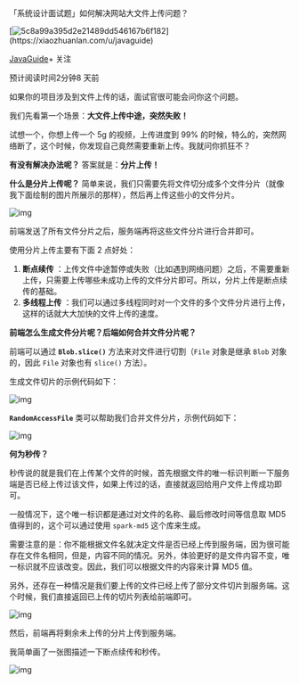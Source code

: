 「系统设计面试题」如何解决网站大文件上传问题？

[![5c8a99a395d2e21489dd546167b6f182](https://images.xiaozhuanlan.com/photo/2019/5c8a99a395d2e21489dd546167b6f182.)](https://xiaozhuanlan.com/u/javaguide)

[JavaGuide](https://xiaozhuanlan.com/u/javaguide)+ 关注

预计阅读时间2分钟8 天前

如果你的项目涉及到文件上传的话，面试官很可能会问你这个问题。

我们先看第一个场景：**大文件上传中途，突然失败！**

试想一个，你想上传一个 5g 的视频，上传进度到 99% 的时候，特么的，突然网络断了，这个时候，你发现自己竟然需要重新上传。我就问你抓狂不？

**有没有解决办法呢？** 答案就是：**分片上传！**

**什么是分片上传呢？** 简单来说，我们只需要先将文件切分成多个文件分片（就像我下面绘制的图片所展示的那样），然后再上传这些小的文件分片。

![img](https://images.xiaozhuanlan.com/photo/2021/0d9f29f1023e9c9688dbe7d7df97fc12.png)

前端发送了所有文件分片之后，服务端再将这些文件分片进行合并即可。

使用分片上传主要有下面 2 点好处：

1. **断点续传** ：上传文件中途暂停或失败（比如遇到网络问题）之后，不需要重新上传，只需要上传哪些未成功上传的文件分片即可。所以，分片上传是断点续传的基础。
2. **多线程上传** ：我们可以通过多线程同时对一个文件的多个文件分片进行上传，这样的话就大大加快的文件上传的速度。

**前端怎么生成文件分片呢？后端如何合并文件分片呢？**

前端可以通过 **`Blob.slice()`** 方法来对文件进行切割（`File` 对象是继承 `Blob` 对象的，因此 `File` 对象也有 `slice()` 方法）。

生成文件切片的示例代码如下：

![img](https://images.xiaozhuanlan.com/photo/2021/7ddfd1d732eb7605f6ca0ebff34dc5f6.png)

**`RandomAccessFile`** 类可以帮助我们合并文件分片，示例代码如下：

![img](https://images.xiaozhuanlan.com/photo/2021/fdda9509919179ad9f3ca9b62314613f.png)

**何为秒传？**

秒传说的就是我们在上传某个文件的时候，首先根据文件的唯一标识判断一下服务端是否已经上传过该文件，如果上传过的话，直接就返回给用户文件上传成功即可。

一般情况下，这个唯一标识都是通过对文件的名称、最后修改时间等信息取 MD5 值得到的，这个可以通过使用 `spark-md5` 这个库来生成。

需要注意的是：你不能根据文件名就决定文件是否已经上传到服务端，因为很可能存在文件名相同，但是，内容不同的情况。另外，体验更好的是文件内容不变，唯一标识就不应该改变。因此，我们可以根据文件的内容来计算 MD5 值。

另外，还存在一种情况是我们要上传的文件已经上传了部分文件切片到服务端。这个时候，我们直接返回已上传的切片列表给前端即可。

![img](https://images.xiaozhuanlan.com/photo/2021/345e31afd324594ccba9623ceca3fefb.png)

然后，前端再将剩余未上传的分片上传到服务端。

我简单画了一张图描述一下断点续传和秒传。

![img](https://images.xiaozhuanlan.com/photo/2021/72c617e781eae3a378dfec9d32b6b4f8.png)